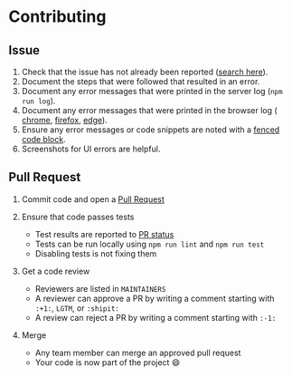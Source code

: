 # Contributing

## Issue

1. Check that the issue has not already been reported ([search here](https://github.com/promisasu/Portal/issues)).
2. Document the steps that were followed that resulted in an error.
3. Document any error messages that were printed in the server log (`npm run log`).
4. Document any error messages that were printed in the browser log ( [chrome](https://developers.google.com/web/tools/chrome-devtools/debug/console/console-ui), [firefox](https://www.mozilla.org/en-US/firefox/developer/), [edge](https://dev.windows.com/en-us/microsoft-edge/platform/documentation/f12-devtools-guide/console/)).
5. Ensure any error messages or code snippets are noted with a [fenced code block](https://help.github.com/articles/github-flavored-markdown/#fenced-code-blocks).
6. Screenshots for UI errors are helpful.

## Pull Request

1. Commit code and open a [Pull Request](https://help.github.com/articles/using-pull-requests/)

2. Ensure that code passes tests

   * Test results are reported to [PR status](https://github.com/blog/1935-see-results-from-all-pull-request-status-checks)
   * Tests can be run locally using `npm run lint` and `npm run test`
   * Disabling tests is not fixing them

3. Get a code review

   * Reviewers are listed in `MAINTAINERS`
   * A reviewer can approve a PR by writing a comment starting with `:+1:`, `LGTM`, or `:shipit:`
   * A review can reject a PR by writing a comment starting with `:-1:`

4. Merge

   * Any team member can merge an approved pull request
   * Your code is now part of the project :smile:
